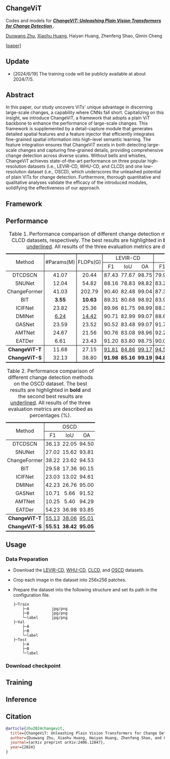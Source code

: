 ## ChangeViT
Codes and models for ***[ChangeViT: Unleashing Plain Vision Transformers for Change Detection ](https://arxiv.org/pdf/2406.12847).***

[Duowang Zhu](https://scholar.google.com/citations?user=9qk9xhoAAAAJ&hl=en&oi=ao), [Xiaohu Huang](https://scholar.google.com/citations?user=sBjFwuQAAAAJ&hl=en&oi=ao), Haiyan Huang, Zhenfeng Shao, Qimin Cheng

[[paper]](https://arxiv.org/pdf/2406.12847)

## Update
- [2024/6/19] The training code will be publicly available at about 2024/7/5.

## Abstract
In this paper, our study uncovers ViTs' unique advantage in discerning large-scale changes, a capability where CNNs fall short. Capitalizing on this insight, we introduce ChangeViT, a framework that adopts a plain ViT backbone to enhance the performance of large-scale changes. This framework is supplemented by a detail-capture module that generates detailed spatial features and a feature injector that efficiently integrates fine-grained spatial information into high-level semantic learning. The feature integration ensures that ChangeViT excels in both detecting large-scale changes and capturing fine-grained details, providing comprehensive change detection across diverse scales. Without bells and whistles, ChangeViT achieves state-of-the-art performance on three popular high-resolution datasets (i.e., LEVIR-CD, WHU-CD, and CLCD) and one low-resolution dataset (i.e., OSCD), which underscores the unleashed potential of plain ViTs for change detection. Furthermore, thorough quantitative and qualitative analyses validate the efficacy of the introduced modules, solidifying the effectiveness of our approach.

## Framework

## Performance

<table style="border-collapse: collapse; border: none; border-spacing: 0px;">
	<caption>
		Table 1. Performance comparison of different change detection methods on LEVIR-CD, WHU-CD, and CLCD datasets, respectively. The best results are highlighted in <b>bold</b> and the second best results are <u>underlined</u>. All results of the three evaluation metrics are described as percentages (%).
	</caption>
	<tr>
		<td rowspan="2" style="border-right: 1px solid black; border-top: 2px solid black; border-bottom: 1px solid black; text-align: center; padding-right: 3pt; padding-left: 3pt;">
			Method
		</td>
		<td rowspan="2" style="border-right: 1px solid black; border-top: 2px solid black; border-bottom: 1px solid black; text-align: center; padding-right: 3pt; padding-left: 3pt;">
			#Params(M)
		</td>
		<td rowspan="2" style="border-right: 1px solid black; border-top: 2px solid black; border-bottom: 1px solid black; text-align: center; padding-right: 3pt; padding-left: 3pt;">
			FLOPs(G)
		</td>
		<td colspan="3" style="border-right: 1px solid black; border-top: 2px solid black; border-bottom: 1px solid black; text-align: center; padding-right: 3pt; padding-left: 3pt;">
			LEVIR-CD
		</td>
		<td colspan="3" style="border-right: 1px solid black; border-top: 2px solid black; border-bottom: 1px solid black; text-align: center; padding-right: 3pt; padding-left: 3pt;">
			WHU-CD
		</td>
		<td colspan="3" style="border-top: 2px solid black; border-bottom: 1px solid black; text-align: center; padding-right: 3pt; padding-left: 3pt;">
			CLCD
		</td>
	</tr>
	<tr>
		<td style="border-bottom: 1px solid black; text-align: center; padding-right: 3pt; padding-left: 3pt;">
			F1
		</td>
		<td style="border-bottom: 1px solid black; text-align: center; padding-right: 3pt; padding-left: 3pt;">
			IoU
		</td>
		<td style="border-right: 1px solid black; border-bottom: 1px solid black; text-align: center; padding-right: 3pt; padding-left: 3pt;">
			OA
		</td>
		<td style="border-bottom: 1px solid black; text-align: center; padding-right: 3pt; padding-left: 3pt;">
			F1
		</td>
		<td style="border-bottom: 1px solid black; text-align: center; padding-right: 3pt; padding-left: 3pt;">
			IoU
		</td>
		<td style="border-right: 1px solid black; border-bottom: 1px solid black; text-align: center; padding-right: 3pt; padding-left: 3pt;">
			OA
		</td>
		<td style="border-bottom: 1px solid black; text-align: center; padding-right: 3pt; padding-left: 3pt;">
			F1
		</td>
		<td style="border-bottom: 1px solid black; text-align: center; padding-right: 3pt; padding-left: 3pt;">
			IoU
		</td>
		<td style="border-bottom: 1px solid black; text-align: center; padding-right: 3pt; padding-left: 3pt;">
			OA
		</td>
	</tr>
	<tr>
		<td style="border-right: 1px solid black; text-align: center; padding-right: 3pt; padding-left: 3pt;">
			DTCDSCN
		</td>
		<td style="border-right: 1px solid black; text-align: center; padding-right: 3pt; padding-left: 3pt;">
			41.07
		</td>
		<td style="border-right: 1px solid black; text-align: center; padding-right: 3pt; padding-left: 3pt;">
			20.44
		</td>
		<td style="text-align: center; padding-right: 3pt; padding-left: 3pt;">
			87.43
		</td>
		<td style="text-align: center; padding-right: 3pt; padding-left: 3pt;">
			77.67
		</td>
		<td style="border-right: 1px solid black; text-align: center; padding-right: 3pt; padding-left: 3pt;">
			98.75
		</td>
		<td style="text-align: center; padding-right: 3pt; padding-left: 3pt;">
			79.92
		</td>
		<td style="text-align: center; padding-right: 3pt; padding-left: 3pt;">
			66.56
		</td>
		<td style="border-right: 1px solid black; text-align: center; padding-right: 3pt; padding-left: 3pt;">
			98.05
		</td>
		<td style="text-align: center; padding-right: 3pt; padding-left: 3pt;">
			57.47
		</td>
		<td style="text-align: center; padding-right: 3pt; padding-left: 3pt;">
			40.81
		</td>
		<td style="text-align: center; padding-right: 3pt; padding-left: 3pt;">
			94.59
		</td>
	</tr>
	<tr>
		<td style="border-right: 1px solid black; text-align: center; padding-right: 3pt; padding-left: 3pt;">
			SNUNet
		</td>
		<td style="border-right: 1px solid black; text-align: center; padding-right: 3pt; padding-left: 3pt;">
			12.04
		</td>
		<td style="border-right: 1px solid black; text-align: center; padding-right: 3pt; padding-left: 3pt;">
			54.82
		</td>
		<td style="text-align: center; padding-right: 3pt; padding-left: 3pt;">
			88.16
		</td>
		<td style="text-align: center; padding-right: 3pt; padding-left: 3pt;">
			78.83
		</td>
		<td style="border-right: 1px solid black; text-align: center; padding-right: 3pt; padding-left: 3pt;">
			98.82
		</td>
		<td style="text-align: center; padding-right: 3pt; padding-left: 3pt;">
			83.22
		</td>
		<td style="text-align: center; padding-right: 3pt; padding-left: 3pt;">
			71.26
		</td>
		<td style="border-right: 1px solid black; text-align: center; padding-right: 3pt; padding-left: 3pt;">
			98.44
		</td>
		<td style="text-align: center; padding-right: 3pt; padding-left: 3pt;">
			60.82
		</td>
		<td style="text-align: center; padding-right: 3pt; padding-left: 3pt;">
			43.63
		</td>
		<td style="text-align: center; padding-right: 3pt; padding-left: 3pt;">
			94.90
		</td>
	</tr>
	<tr>
		<td style="border-right: 1px solid black; text-align: center; padding-right: 3pt; padding-left: 3pt;">
			ChangeFormer
		</td>
		<td style="border-right: 1px solid black; text-align: center; padding-right: 3pt; padding-left: 3pt;">
			41.03
		</td>
		<td style="border-right: 1px solid black; text-align: center; padding-right: 3pt; padding-left: 3pt;">
			202.79
		</td>
		<td style="text-align: center; padding-right: 3pt; padding-left: 3pt;">
			90.40
		</td>
		<td style="text-align: center; padding-right: 3pt; padding-left: 3pt;">
			82.48
		</td>
		<td style="border-right: 1px solid black; text-align: center; padding-right: 3pt; padding-left: 3pt;">
			99.04
		</td>
		<td style="text-align: center; padding-right: 3pt; padding-left: 3pt;">
			87.39
		</td>
		<td style="text-align: center; padding-right: 3pt; padding-left: 3pt;">
			77.61
		</td>
		<td style="border-right: 1px solid black; text-align: center; padding-right: 3pt; padding-left: 3pt;">
			99.11
		</td>
		<td style="text-align: center; padding-right: 3pt; padding-left: 3pt;">
			61.31
		</td>
		<td style="text-align: center; padding-right: 3pt; padding-left: 3pt;">
			44.29
		</td>
		<td style="text-align: center; padding-right: 3pt; padding-left: 3pt;">
			94.98
		</td>
	</tr>
	<tr>
		<td style="border-right: 1px solid black; text-align: center; padding-right: 3pt; padding-left: 3pt;">
			BIT
		</td>
		<td style="border-right: 1px solid black; text-align: center; padding-right: 3pt; padding-left: 3pt;">
			<b>3.55</b>
		</td>
		<td style="border-right: 1px solid black; text-align: center; padding-right: 3pt; padding-left: 3pt;">
			<b>10.63</b>
		</td>
		<td style="text-align: center; padding-right: 3pt; padding-left: 3pt;">
			89.31
		</td>
		<td style="text-align: center; padding-right: 3pt; padding-left: 3pt;">
			80.68
		</td>
		<td style="border-right: 1px solid black; text-align: center; padding-right: 3pt; padding-left: 3pt;">
			98.92
		</td>
		<td style="text-align: center; padding-right: 3pt; padding-left: 3pt;">
			83.98
		</td>
		<td style="text-align: center; padding-right: 3pt; padding-left: 3pt;">
			72.39
		</td>
		<td style="border-right: 1px solid black; text-align: center; padding-right: 3pt; padding-left: 3pt;">
			98.52
		</td>
		<td style="text-align: center; padding-right: 3pt; padding-left: 3pt;">
			59.93
		</td>
		<td style="text-align: center; padding-right: 3pt; padding-left: 3pt;">
			42.12
		</td>
		<td style="text-align: center; padding-right: 3pt; padding-left: 3pt;">
			94.77
		</td>
	</tr>
	<tr>
		<td style="border-right: 1px solid black; text-align: center; padding-right: 3pt; padding-left: 3pt;">
			ICIFNet
		</td>
		<td style="border-right: 1px solid black; text-align: center; padding-right: 3pt; padding-left: 3pt;">
			23.82
		</td>
		<td style="border-right: 1px solid black; text-align: center; padding-right: 3pt; padding-left: 3pt;">
			25.36
		</td>
		<td style="text-align: center; padding-right: 3pt; padding-left: 3pt;">
			89.96
		</td>
		<td style="text-align: center; padding-right: 3pt; padding-left: 3pt;">
			81.75
		</td>
		<td style="border-right: 1px solid black; text-align: center; padding-right: 3pt; padding-left: 3pt;">
			98.99
		</td>
		<td style="text-align: center; padding-right: 3pt; padding-left: 3pt;">
			88.32
		</td>
		<td style="text-align: center; padding-right: 3pt; padding-left: 3pt;">
			79.24
		</td>
		<td style="border-right: 1px solid black; text-align: center; padding-right: 3pt; padding-left: 3pt;">
			98.96
		</td>
		<td style="text-align: center; padding-right: 3pt; padding-left: 3pt;">
			68.66
		</td>
		<td style="text-align: center; padding-right: 3pt; padding-left: 3pt;">
			52.27
		</td>
		<td style="text-align: center; padding-right: 3pt; padding-left: 3pt;">
			95.77
		</td>
	</tr>
	<tr>
		<td style="border-right: 1px solid black; text-align: center; padding-right: 3pt; padding-left: 3pt;">
			DMINet
		</td>
		<td style="border-right: 1px solid black; text-align: center; padding-right: 3pt; padding-left: 3pt;">
			<u>6.24</u>
		</td>
		<td style="border-right: 1px solid black; text-align: center; padding-right: 3pt; padding-left: 3pt;">
			<u>14.42</u>
		</td>
		<td style="text-align: center; padding-right: 3pt; padding-left: 3pt;">
			90.71
		</td>
		<td style="text-align: center; padding-right: 3pt; padding-left: 3pt;">
			82.99
		</td>
		<td style="border-right: 1px solid black; text-align: center; padding-right: 3pt; padding-left: 3pt;">
			99.07
		</td>
		<td style="text-align: center; padding-right: 3pt; padding-left: 3pt;">
			88.69
		</td>
		<td style="text-align: center; padding-right: 3pt; padding-left: 3pt;">
			79.68
		</td>
		<td style="border-right: 1px solid black; text-align: center; padding-right: 3pt; padding-left: 3pt;">
			98.97
		</td>
		<td style="text-align: center; padding-right: 3pt; padding-left: 3pt;">
			67.24
		</td>
		<td style="text-align: center; padding-right: 3pt; padding-left: 3pt;">
			50.65
		</td>
		<td style="text-align: center; padding-right: 3pt; padding-left: 3pt;">
			95.21
		</td>
	</tr>
	<tr>
		<td style="border-right: 1px solid black; text-align: center; padding-right: 3pt; padding-left: 3pt;">
			GASNet
		</td>
		<td style="border-right: 1px solid black; text-align: center; padding-right: 3pt; padding-left: 3pt;">
			23.59
		</td>
		<td style="border-right: 1px solid black; text-align: center; padding-right: 3pt; padding-left: 3pt;">
			23.52
		</td>
		<td style="text-align: center; padding-right: 3pt; padding-left: 3pt;">
			90.52
		</td>
		<td style="text-align: center; padding-right: 3pt; padding-left: 3pt;">
			83.48
		</td>
		<td style="border-right: 1px solid black; text-align: center; padding-right: 3pt; padding-left: 3pt;">
			99.07
		</td>
		<td style="text-align: center; padding-right: 3pt; padding-left: 3pt;">
			91.75
		</td>
		<td style="text-align: center; padding-right: 3pt; padding-left: 3pt;">
			84.76
		</td>
		<td style="border-right: 1px solid black; text-align: center; padding-right: 3pt; padding-left: 3pt;">
			99.34
		</td>
		<td style="text-align: center; padding-right: 3pt; padding-left: 3pt;">
			63.84
		</td>
		<td style="text-align: center; padding-right: 3pt; padding-left: 3pt;">
			46.89
		</td>
		<td style="text-align: center; padding-right: 3pt; padding-left: 3pt;">
			94.01
		</td>
	</tr>
	<tr>
		<td style="border-right: 1px solid black; text-align: center; padding-right: 3pt; padding-left: 3pt;">
			AMTNet
		</td>
		<td style="border-right: 1px solid black; text-align: center; padding-right: 3pt; padding-left: 3pt;">
			24.67
		</td>
		<td style="border-right: 1px solid black; text-align: center; padding-right: 3pt; padding-left: 3pt;">
			21.56
		</td>
		<td style="text-align: center; padding-right: 3pt; padding-left: 3pt;">
			90.76
		</td>
		<td style="text-align: center; padding-right: 3pt; padding-left: 3pt;">
			83.08
		</td>
		<td style="border-right: 1px solid black; text-align: center; padding-right: 3pt; padding-left: 3pt;">
			98.96
		</td>
		<td style="text-align: center; padding-right: 3pt; padding-left: 3pt;">
			92.27
		</td>
		<td style="text-align: center; padding-right: 3pt; padding-left: 3pt;">
			85.64
		</td>
		<td style="border-right: 1px solid black; text-align: center; padding-right: 3pt; padding-left: 3pt;">
			99.32
		</td>
		<td style="text-align: center; padding-right: 3pt; padding-left: 3pt;">
			75.10
		</td>
		<td style="text-align: center; padding-right: 3pt; padding-left: 3pt;">
			60.13
		</td>
		<td style="text-align: center; padding-right: 3pt; padding-left: 3pt;">
			96.45
		</td>
	</tr>
	<tr>
		<td style="border-right: 1px solid black; border-bottom: 1px solid black; text-align: center; padding-right: 3pt; padding-left: 3pt;">
			EATDer
		</td>
		<td style="border-right: 1px solid black; border-bottom: 1px solid black; text-align: center; padding-right: 3pt; padding-left: 3pt;">
			6.61
		</td>
		<td style="border-right: 1px solid black; border-bottom: 1px solid black; text-align: center; padding-right: 3pt; padding-left: 3pt;">
			23.43
		</td>
		<td style="border-bottom: 1px solid black; text-align: center; padding-right: 3pt; padding-left: 3pt;">
			91.20
		</td>
		<td style="border-bottom: 1px solid black; text-align: center; padding-right: 3pt; padding-left: 3pt;">
			83.80
		</td>
		<td style="border-right: 1px solid black; border-bottom: 1px solid black; text-align: center; padding-right: 3pt; padding-left: 3pt;">
			98.75
		</td>
		<td style="border-bottom: 1px solid black; text-align: center; padding-right: 3pt; padding-left: 3pt;">
			90.01
		</td>
		<td style="border-bottom: 1px solid black; text-align: center; padding-right: 3pt; padding-left: 3pt;">
			81.97
		</td>
		<td style="border-right: 1px solid black; border-bottom: 1px solid black; text-align: center; padding-right: 3pt; padding-left: 3pt;">
			98.58
		</td>
		<td style="border-bottom: 1px solid black; text-align: center; padding-right: 3pt; padding-left: 3pt;">
			72.01
		</td>
		<td style="border-bottom: 1px solid black; text-align: center; padding-right: 3pt; padding-left: 3pt;">
			56.19
		</td>
		<td style="border-bottom: 1px solid black; text-align: center; padding-right: 3pt; padding-left: 3pt;">
			96.11
		</td>
	</tr>
	<tr>
		<td style="border-right: 1px solid black; text-align: center; padding-right: 3pt; padding-left: 3pt;">
			<b>ChangeViT-T</b>
		</td>
		<td style="border-right: 1px solid black; text-align: center; padding-right: 3pt; padding-left: 3pt;">
			11.68
		</td>
		<td style="border-right: 1px solid black; text-align: center; padding-right: 3pt; padding-left: 3pt;">
			27.15
		</td>
		<td style="text-align: center; padding-right: 3pt; padding-left: 3pt;">
			<u>91.81</u>
		</td>
		<td style="text-align: center; padding-right: 3pt; padding-left: 3pt;">
			<u>84.86</u>
		</td>
		<td style="border-right: 1px solid black; text-align: center; padding-right: 3pt; padding-left: 3pt;">
			<u>99.17</u>
		</td>
		<td style="text-align: center; padding-right: 3pt; padding-left: 3pt;">
			<u>94.53</u>
		</td>
		<td style="text-align: center; padding-right: 3pt; padding-left: 3pt;">
			<u>89.63</u>
		</td>
		<td style="border-right: 1px solid black; text-align: center; padding-right: 3pt; padding-left: 3pt;">
			<u>99.57</u>
		</td>
		<td style="text-align: center; padding-right: 3pt; padding-left: 3pt;">
			<u>77.31</u>
		</td>
		<td style="text-align: center; padding-right: 3pt; padding-left: 3pt;">
			<u>63.01</u>
		</td>
		<td style="text-align: center; padding-right: 3pt; padding-left: 3pt;">
			<u>96.67</u>
		</td>
	</tr>
	<tr>
		<td style="border-right: 1px solid black; border-bottom: 2px solid black; text-align: center; padding-right: 3pt; padding-left: 3pt;">
			<b>ChangeViT-S</b>
		</td>
		<td style="border-right: 1px solid black; border-bottom: 2px solid black; text-align: center; padding-right: 3pt; padding-left: 3pt;">
			32.13
		</td>
		<td style="border-right: 1px solid black; border-bottom: 2px solid black; text-align: center; padding-right: 3pt; padding-left: 3pt;">
			38.80
		</td>
		<td style="border-bottom: 2px solid black; text-align: center; padding-right: 3pt; padding-left: 3pt;">
			<b>91.98</b>
		</td>
		<td style="border-bottom: 2px solid black; text-align: center; padding-right: 3pt; padding-left: 3pt;">
			<b>85.16</b>
		</td>
		<td style="border-right: 1px solid black; border-bottom: 2px solid black; text-align: center; padding-right: 3pt; padding-left: 3pt;">
			<b>99.19</b>
		</td>
		<td style="border-bottom: 2px solid black; text-align: center; padding-right: 3pt; padding-left: 3pt;">
			<b>94.84</b>
		</td>
		<td style="border-bottom: 2px solid black; text-align: center; padding-right: 3pt; padding-left: 3pt;">
			<b>90.18</b>
		</td>
		<td style="border-right: 1px solid black; border-bottom: 2px solid black; text-align: center; padding-right: 3pt; padding-left: 3pt;">
			<b>99.59</b>
		</td>
		<td style="border-bottom: 2px solid black; text-align: center; padding-right: 3pt; padding-left: 3pt;">
			<b>77.57</b>
		</td>
		<td style="border-bottom: 2px solid black; text-align: center; padding-right: 3pt; padding-left: 3pt;">
			<b>63.36</b>
		</td>
		<td style="border-bottom: 2px solid black; text-align: center; padding-right: 3pt; padding-left: 3pt;">
			<b>96.79</b>
		</td>
	</tr>
</table>

<table style="border-collapse: collapse; border: none; border-spacing: 0px;">
	<caption>
		Table 2. Performance comparison of different change detection methods on the OSCD dataset. The best results are highlighted in <b>bold</b> and the second best results are <u>underlined</u>. All results of the three evaluation metrics are described as percentages (%).
	</caption>
	<tr>
		<td rowspan="2" style="border-right: 1px solid black; border-top: 2px solid black; border-bottom: 1px solid black; text-align: center; padding-right: 3pt; padding-left: 3pt;">
			Method
		</td>
		<td colspan="3" style="border-top: 2px solid black; border-bottom: 1px solid black; text-align: center; padding-right: 3pt; padding-left: 3pt;">
			OSCD
		</td>
	</tr>
	<tr>
		<td style="border-bottom: 1px solid black; text-align: center; padding-right: 3pt; padding-left: 3pt;">
			F1
		</td>
		<td style="border-bottom: 1px solid black; text-align: center; padding-right: 3pt; padding-left: 3pt;">
			IoU
		</td>
		<td style="border-bottom: 1px solid black; text-align: center; padding-right: 3pt; padding-left: 3pt;">
			OA
		</td>
	</tr>
	<tr>
		<td style="border-right: 1px solid black; text-align: center; padding-right: 3pt; padding-left: 3pt;">
			DTCDSCN
		</td>
		<td style="text-align: center; padding-right: 3pt; padding-left: 3pt;">
			36.13
		</td>
		<td style="text-align: center; padding-right: 3pt; padding-left: 3pt;">
			22.05
		</td>
		<td style="text-align: center; padding-right: 3pt; padding-left: 3pt;">
			94.50
		</td>
	</tr>
	<tr>
		<td style="border-right: 1px solid black; text-align: center; padding-right: 3pt; padding-left: 3pt;">
			SNUNet
		</td>
		<td style="text-align: center; padding-right: 3pt; padding-left: 3pt;">
			27.02
		</td>
		<td style="text-align: center; padding-right: 3pt; padding-left: 3pt;">
			15.62
		</td>
		<td style="text-align: center; padding-right: 3pt; padding-left: 3pt;">
			93.81
		</td>
	</tr>
	<tr>
		<td style="border-right: 1px solid black; text-align: center; padding-right: 3pt; padding-left: 3pt;">
			ChangeFormer
		</td>
		<td style="text-align: center; padding-right: 3pt; padding-left: 3pt;">
			38.22
		</td>
		<td style="text-align: center; padding-right: 3pt; padding-left: 3pt;">
			23.62
		</td>
		<td style="text-align: center; padding-right: 3pt; padding-left: 3pt;">
			94.53
		</td>
	</tr>
	<tr>
		<td style="border-right: 1px solid black; text-align: center; padding-right: 3pt; padding-left: 3pt;">
			BIT
		</td>
		<td style="text-align: center; padding-right: 3pt; padding-left: 3pt;">
			29.58
		</td>
		<td style="text-align: center; padding-right: 3pt; padding-left: 3pt;">
			17.36
		</td>
		<td style="text-align: center; padding-right: 3pt; padding-left: 3pt;">
			90.15
		</td>
	</tr>
	<tr>
		<td style="border-right: 1px solid black; text-align: center; padding-right: 3pt; padding-left: 3pt;">
			ICIFNet
		</td>
		<td style="text-align: center; padding-right: 3pt; padding-left: 3pt;">
			23.03
		</td>
		<td style="text-align: center; padding-right: 3pt; padding-left: 3pt;">
			13.02
		</td>
		<td style="text-align: center; padding-right: 3pt; padding-left: 3pt;">
			94.61
		</td>
	</tr>
	<tr>
		<td style="border-right: 1px solid black; text-align: center; padding-right: 3pt; padding-left: 3pt;">
			DMINet
		</td>
		<td style="text-align: center; padding-right: 3pt; padding-left: 3pt;">
			42.23
		</td>
		<td style="text-align: center; padding-right: 3pt; padding-left: 3pt;">
			26.76
		</td>
		<td style="text-align: center; padding-right: 3pt; padding-left: 3pt;">
			95.00
		</td>
	</tr>
	<tr>
		<td style="border-right: 1px solid black; text-align: center; padding-right: 3pt; padding-left: 3pt;">
			GASNet
		</td>
		<td style="text-align: center; padding-right: 3pt; padding-left: 3pt;">
			10.71
		</td>
		<td style="text-align: center; padding-right: 3pt; padding-left: 3pt;">
			5.66
		</td>
		<td style="text-align: center; padding-right: 3pt; padding-left: 3pt;">
			91.52
		</td>
	</tr>
	<tr>
		<td style="border-right: 1px solid black; text-align: center; padding-right: 3pt; padding-left: 3pt;">
			AMTNet
		</td>
		<td style="text-align: center; padding-right: 3pt; padding-left: 3pt;">
			10.25
		</td>
		<td style="text-align: center; padding-right: 3pt; padding-left: 3pt;">
			5.40
		</td>
		<td style="text-align: center; padding-right: 3pt; padding-left: 3pt;">
			94.29
		</td>
	</tr>
	<tr>
		<td style="border-right: 1px solid black; border-bottom: 1px solid black; text-align: center; padding-right: 3pt; padding-left: 3pt;">
			EATDer
		</td>
		<td style="border-bottom: 1px solid black; text-align: center; padding-right: 3pt; padding-left: 3pt;">
			54.23
		</td>
		<td style="border-bottom: 1px solid black; text-align: center; padding-right: 3pt; padding-left: 3pt;">
			36.98
		</td>
		<td style="border-bottom: 1px solid black; text-align: center; padding-right: 3pt; padding-left: 3pt;">
			93.85
		</td>
	</tr>
	<tr>
		<td style="border-right: 1px solid black; text-align: center; padding-right: 3pt; padding-left: 3pt;">
			<b>ChangeViT-T</b>
		</td>
		<td style="text-align: center; padding-right: 3pt; padding-left: 3pt;">
			<u>55.13</u>
		</td>
		<td style="text-align: center; padding-right: 3pt; padding-left: 3pt;">
			<u>38.06</u>
		</td>
		<td style="text-align: center; padding-right: 3pt; padding-left: 3pt;">
			<u>95.01</u>
		</td>
	</tr>
	<tr>
		<td style="border-right: 1px solid black; border-bottom: 2px solid black; text-align: center; padding-right: 3pt; padding-left: 3pt;">
			<b>ChangeViT-S</b>
		</td>
		<td style="border-bottom: 2px solid black; text-align: center; padding-right: 3pt; padding-left: 3pt;">
			<b>55.51</b>
		</td>
		<td style="border-bottom: 2px solid black; text-align: center; padding-right: 3pt; padding-left: 3pt;">
			<b>38.42</b>
		</td>
		<td style="border-bottom: 2px solid black; text-align: center; padding-right: 3pt; padding-left: 3pt;">
			<b>95.05</b>
		</td>
	</tr>
</table>

## Usage

### Data Preparation
- Download the [LEVIR-CD](https://chenhao.in/LEVIR/), [WHU-CD](http://gpcv.whu.edu.cn/data/building_dataset.html), [CLCD](https://github.com/liumency/CropLand-CD), and [OSCD](https://rcdaudt.github.io/oscd/) datasets.

- Crop each image in the dataset into 256x256 patches.

- Prepare the dataset into the following structure and set its path in the configuration file.
    ```
    ├─Train
        ├─A          jpg/png
        ├─B          jpg/png
        └─label      jpg/png
    ├─Val
        ├─A 
        ├─B
        └─label
    ├─Test
        ├─A
        ├─B
        └─label
    ```

### Download checkpoint


## Training


## Inference


## Citation
```bibtex
@article{zhu2024changevit,
  title={ChangeViT: Unleashing Plain Vision Transformers for Change Detection},
  author={Duowang Zhu, Xiaohu Huang, Haiyan Huang, Zhenfeng Shao, and Qimin Cheng},
  journal={arXiv preprint arXiv:2406.12847},
  year={2024}
}
```
